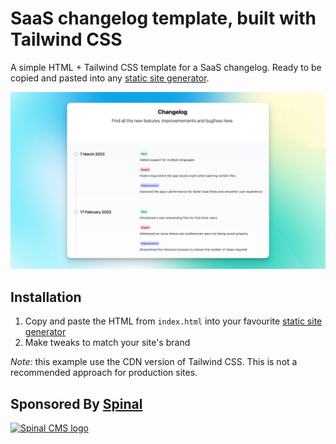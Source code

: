 # SaaS changelog template, built with Tailwind CSS

A simple HTML + Tailwind CSS template for a SaaS changelog. Ready to be copied and pasted into any [static site generator](https://spinalcms.com/built-for/).

<img src="https://github.com/spinalcms/saas-changelog-template/blob/main/changelog-preview.jpg?raw=true" alt="preview of the SaaS changelog, built with HTML and Tailwind CSS" />

## Installation

1. Copy and paste the HTML from `index.html` into your favourite [static site generator](https://spinalcms.com/built-for/)
2. Make tweaks to match your site's brand

_Note:_ this example use the CDN version of Tailwind CSS. This is not a recommended approach for production sites.

## Sponsored By [Spinal](https://spinalcms.com/)

<a href="https://spinalcms.com/" target="_blank">
  <img src="https://user-images.githubusercontent.com/988051/183079316-af747ef2-42a9-47d8-9a0c-488ed4b6a689.jpg" alt="Spinal CMS logo" width="200"/>
</a>
